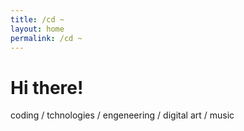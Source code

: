 ```yaml
---
title: /cd ~
layout: home
permalink: /cd ~
---
```



# Hi there!

coding / tchnologies / engeneering / digital art / music
